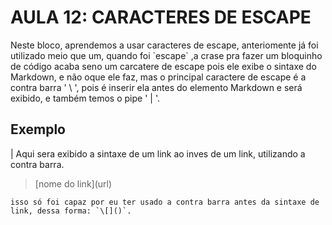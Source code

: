 # AULA 12: CARACTERES DE ESCAPE
Neste bloco, aprendemos a usar caracteres de escape, anteriomente já foi utilizado meio que um, quando foi  \`escape` ,a crase pra fazer um bloquinho de código acaba seno um carcatere de escape pois ele exibe o sintaxe do Markdown, e não oque ele faz, mas o principal caractere de escape é a contra barra ' \ ', pois é inserir ela antes do elemento Markdown e será exibido, e também temos o pipe ' | '.

## Exemplo
| Aqui sera exibido a sintaxe de um link ao inves de um link, utilizando a contra barra.  

> \[nome do link](url)

    isso só foi capaz por eu ter usado a contra barra antes da sintaxe de link, dessa forma: `\[]()`.
